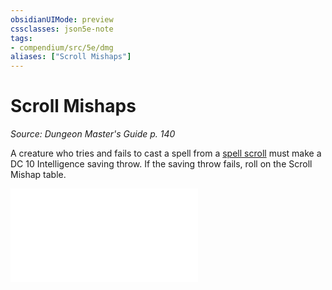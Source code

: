 ```yaml
---
obsidianUIMode: preview
cssclasses: json5e-note
tags:
- compendium/src/5e/dmg
aliases: ["Scroll Mishaps"]
---
```

# Scroll Mishaps
*Source: Dungeon Master's Guide p. 140* 

A creature who tries and fails to cast a spell from a [spell scroll](2-Mechanics/CLI/items/spell-scroll-dmg.md) must make a DC 10 Intelligence saving throw. If the saving throw fails, roll on the Scroll Mishap table.

![Variant: Scroll Mishaps; Scroll Mishap](2-Mechanics/CLI/tables/variant-scroll-mishaps-scroll-mishap.md)